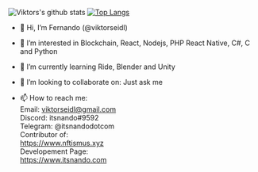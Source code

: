 
![Viktors's github stats](https://github-readme-stats.vercel.app/api?username=viktorseidl&show_icons=true&theme=vision-friendly-dark&rank_icon=github) 
[![Top Langs](https://github-readme-stats.vercel.app/api/top-langs/?username=viktorseidl&langs_count=8&layout=donut&theme=highcontrast)](https://github.com/anuraghazra/github-readme-stats) 
- 👋 Hi, I’m Fernando (@viktorseidl)

- 👀 I’m interested in Blockchain, React, Nodejs, PHP React Native, C#, C and Python

- 🌱 I’m currently learning Ride, Blender and Unity

- 💞️ I’m looking to collaborate on: Just ask me 

- 📫 How to reach me:  
Email: viktorseidl@gmail.com  
Discord: itsnando#9592  
Telegram: @itsnandodotcom <br>
Contributor of:<br>
https://www.nftismus.xyz<br>
Developement Page:<br>
https://www.itsnando.com<br>  

<!---
viktorseidl/viktorseidl is a ✨ special ✨ repository because its `README.md` (this file) appears on your GitHub profile.
You can click the Preview link to take a look at your changes.
--->
